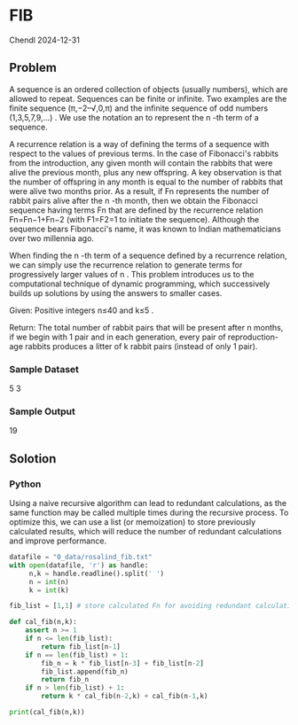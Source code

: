 # FIB

Chendl 2024-12-31

## Problem

A sequence is an ordered collection of objects (usually numbers), which are allowed to repeat. Sequences can be finite or infinite. Two examples are the finite sequence (π,−2–√,0,π)
 and the infinite sequence of odd numbers (1,3,5,7,9,…)
. We use the notation an
 to represent the n
-th term of a sequence.

A recurrence relation is a way of defining the terms of a sequence with respect to the values of previous terms. In the case of Fibonacci's rabbits from the introduction, any given month will contain the rabbits that were alive the previous month, plus any new offspring. A key observation is that the number of offspring in any month is equal to the number of rabbits that were alive two months prior. As a result, if Fn
 represents the number of rabbit pairs alive after the n
-th month, then we obtain the Fibonacci sequence having terms Fn
 that are defined by the recurrence relation Fn=Fn−1+Fn−2
 (with F1=F2=1
 to initiate the sequence). Although the sequence bears Fibonacci's name, it was known to Indian mathematicians over two millennia ago.

When finding the n
-th term of a sequence defined by a recurrence relation, we can simply use the recurrence relation to generate terms for progressively larger values of n
. This problem introduces us to the computational technique of dynamic programming, which successively builds up solutions by using the answers to smaller cases.

Given: Positive integers n≤40
 and k≤5
.

Return: The total number of rabbit pairs that will be present after n
 months, if we begin with 1 pair and in each generation, every pair of reproduction-age rabbits produces a litter of k
 rabbit pairs (instead of only 1 pair).

### Sample Dataset

5 3

### Sample Output

19

## Solotion

### Python

Using a naive recursive algorithm can lead to redundant calculations,
as the same function may be called multiple times during the recursive process.
To optimize this, we can use a list (or memoization) to store previously calculated results,
which will reduce the number of redundant calculations and improve performance.

``` python
datafile = "0_data/rosalind_fib.txt"
with open(datafile, 'r') as handle:
	 n,k = handle.readline().split(' ')
	 n = int(n)
	 k = int(k)

fib_list = [1,1] # store calculated Fn for avoiding redundant calculation

def cal_fib(n,k):
	assert n >= 1
	if n <= len(fib_list):
		return fib_list[n-1]
	if n == len(fib_list) + 1:
		fib_n = k * fib_list[n-3] + fib_list[n-2]
		fib_list.append(fib_n)
		return fib_n
	if n > len(fib_list) + 1:
		return k * cal_fib(n-2,k) + cal_fib(n-1,k) 

print(cal_fib(n,k))
```
